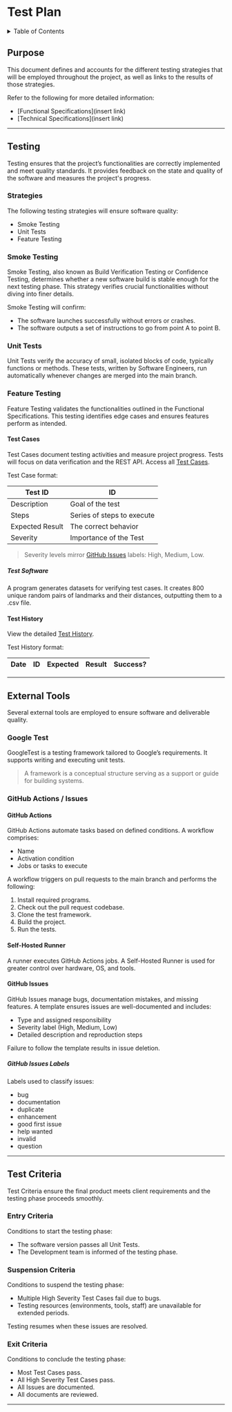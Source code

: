 # Test Plan

<details>
<summary>Table of Contents</summary>

- [Purpose](#purpose)
- [Testing](#testing)
  - [Strategies](#strategies)
  - [Smoke Testing](#smoke-testing)
  - [Unit Tests](#unit-tests)
  - [Feature Testing](#feature-testing)
    - [Test Cases](#test-cases)
      - [Test Software](#test-software)
    - [Test History](#test-history)
- [External Tools](#external-tools)
  - [Google Test](#google-test)
  - [GitHub Actions / Issues](#github-actions--issues)
    - [GitHub Actions](#github-actions)
    - [Self-Hosted Runner](#self-hosted-runner)
    - [GitHub Issues](#github-issues)
    - [GitHub Issues Labels](#github-issues-labels)
- [Test Criteria](#test-criteria)
  - [Entry Criteria](#entry-criteria)
  - [Suspension Criteria](#suspension-criteria)
  - [Exit Criteria](#exit-criteria)

</details>

## Purpose

This document defines and accounts for the different testing strategies that will be employed throughout the project, as well as links to the results of those strategies.

Refer to the following for more detailed information:

- [Functional Specifications](insert link)
- [Technical Specifications](insert link)

---

## Testing

Testing ensures that the project’s functionalities are correctly implemented and meet quality standards. It provides feedback on the state and quality of the software and measures the project's progress.

### Strategies

The following testing strategies will ensure software quality:

- Smoke Testing
- Unit Tests
- Feature Testing

### Smoke Testing

Smoke Testing, also known as Build Verification Testing or Confidence Testing, determines whether a new software build is stable enough for the next testing phase. This strategy verifies crucial functionalities without diving into finer details.

Smoke Testing will confirm:

- The software launches successfully without errors or crashes.
- The software outputs a set of instructions to go from point A to point B.

### Unit Tests

Unit Tests verify the accuracy of small, isolated blocks of code, typically functions or methods. These tests, written by Software Engineers, run automatically whenever changes are merged into the main branch.

### Feature Testing

Feature Testing validates the functionalities outlined in the Functional Specifications. This testing identifies edge cases and ensures features perform as intended.

#### Test Cases

Test Cases document testing activities and measure project progress. Tests will focus on data verification and the REST API. Access all [Test Cases](/documents/QA/TestCases.md).

Test Case format:

| Test ID          | ID |
|-------------------|----|
| Description       | Goal of the test |
| Steps             | Series of steps to execute |
| Expected Result   | The correct behavior |
| Severity          | Importance of the Test |

> Severity levels mirror [GitHub Issues](#github-issues) labels: High, Medium, Low.

##### Test Software

A program generates datasets for verifying test cases. It creates 800 unique random pairs of landmarks and their distances, outputting them to a .csv file.

#### Test History

View the detailed [Test History](https://docs.google.com/spreadsheets/d/1JB1lV4f822tu6zhfQbtrtQGsYIInJZw8AnJMDjYGYeo/edit?gid=0#gid=0).

Test History format:

| Date       | ID  | Expected | Result | Success? |
|------------|------|----------|--------|----------|

---

## External Tools

Several external tools are employed to ensure software and deliverable quality.

### Google Test

GoogleTest is a testing framework tailored to Google’s requirements. It supports writing and executing unit tests.

> A framework is a conceptual structure serving as a support or guide for building systems.

### GitHub Actions / Issues

#### GitHub Actions

GitHub Actions automate tasks based on defined conditions. A workflow comprises:

- Name
- Activation condition
- Jobs or tasks to execute

A workflow triggers on pull requests to the main branch and performs the following:

1. Install required programs.
2. Check out the pull request codebase.
3. Clone the test framework.
4. Build the project.
5. Run the tests.

#### Self-Hosted Runner

A runner executes GitHub Actions jobs. A Self-Hosted Runner is used for greater control over hardware, OS, and tools.

#### GitHub Issues

GitHub Issues manage bugs, documentation mistakes, and missing features. A template ensures issues are well-documented and includes:

- Type and assigned responsibility
- Severity label (High, Medium, Low)
- Detailed description and reproduction steps

Failure to follow the template results in issue deletion.

##### GitHub Issues Labels

Labels used to classify issues:

- bug
- documentation
- duplicate
- enhancement
- good first issue
- help wanted
- invalid
- question

---

## Test Criteria

Test Criteria ensure the final product meets client requirements and the testing phase proceeds smoothly.

### Entry Criteria

Conditions to start the testing phase:

- The software version passes all Unit Tests.
- The Development team is informed of the testing phase.

### Suspension Criteria

Conditions to suspend the testing phase:

- Multiple High Severity Test Cases fail due to bugs.
- Testing resources (environments, tools, staff) are unavailable for extended periods.

Testing resumes when these issues are resolved.

### Exit Criteria

Conditions to conclude the testing phase:

- Most Test Cases pass.
- All High Severity Test Cases pass.
- All Issues are documented.
- All documents are reviewed.

---
